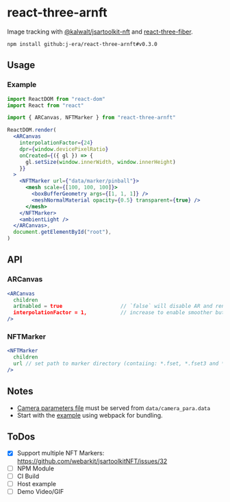 # react-three-arnft

Image tracking with [@kalwalt/jsartoolkit-nft](https://github.com/webarkit/jsartoolkitNFT) and [react-three-fiber](https://github.com/pmndrs/react-three-fiber).

```
npm install github:j-era/react-three-arnft#v0.3.0
```

## Usage

### Example

```jsx
import ReactDOM from "react-dom"
import React from "react"

import { ARCanvas, NFTMarker } from "react-three-arnft"

ReactDOM.render(
  <ARCanvas
    interpolationFactor={24}
    dpr={window.devicePixelRatio}
    onCreated={({ gl }) => {
      gl.setSize(window.innerWidth, window.innerHeight)
    }}
  >
    <NFTMarker url={"data/marker/pinball"}>
      <mesh scale={[100, 100, 100]}>
        <boxBufferGeometry args={[1, 1, 1]} />
        <meshNormalMaterial opacity={0.5} transparent={true} />
      </mesh>
    </NFTMarker>
    <ambientLight />
  </ARCanvas>,
  document.getElementById("root"),
)
```

## API

### ARCanvas

```jsx
<ARCanvas
  children
  arEnabled = true                   // `false` will disable AR and render children into regular r3f <Canvas />
  interpolationFactor = 1,           // increase to enable smoother but slower tracking
/>
```

### NFTMarker

```jsx
<NFTMarker
  children
  url // set path to marker directory (contaiing: *.fset, *.fset3 and *.iset)
/>
```

## Notes

- [Camera parameters file](./example/data/camera_para.dat) must be served from `data/camera_para.data`
- Start with the [example](./example) using webpack for bundling.

## ToDos

- [x] Support multiple NFT Markers: https://github.com/webarkit/jsartoolkitNFT/issues/32
- [ ] NPM Module
- [ ] CI Build
- [ ] Host example
- [ ] Demo Video/GIF
